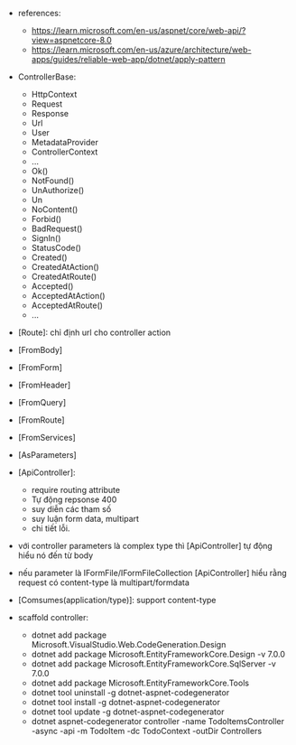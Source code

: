 
- references: 
    - https://learn.microsoft.com/en-us/aspnet/core/web-api/?view=aspnetcore-8.0
    - https://learn.microsoft.com/en-us/azure/architecture/web-apps/guides/reliable-web-app/dotnet/apply-pattern
- ControllerBase:
    - HttpContext
    - Request
    - Response
    - Url
    - User
    - MetadataProvider
    - ControllerContext
    - ...
    - Ok()
    - NotFound()
    - UnAuthorize()
    - Un
    - NoContent()
    - Forbid()
    - BadRequest()
    - SignIn()
    - StatusCode()
    - Created()
    - CreatedAtAction()
    - CreatedAtRoute()
    - Accepted()
    - AcceptedAtAction()
    - AcceptedAtRoute()
    - ...


- [Route]: chỉ định url cho controller action

- [FromBody]
- [FromForm]
- [FromHeader]
- [FromQuery]
- [FromRoute]
- [FromServices]
- [AsParameters]

- [ApiController]:  
    - require routing attribute
    - Tự động repsonse 400
    - suy diễn các tham số
    - suy luận form data, multipart
    - chi tiết lỗi.

- với controller parameters là complex type thì [ApiController] tự động hiểu nó đến từ body
- nếu parameter là IFormFile/IFormFileCollection [ApiController] hiểu rằng request có content-type là multipart/formdata

- [Comsumes(application/type)]: support content-type

- scaffold controller: 
    - dotnet add package Microsoft.VisualStudio.Web.CodeGeneration.Design
    - dotnet add package Microsoft.EntityFrameworkCore.Design -v 7.0.0
    - dotnet add package Microsoft.EntityFrameworkCore.SqlServer -v 7.0.0
    - dotnet add package Microsoft.EntityFrameworkCore.Tools
    - dotnet tool uninstall -g dotnet-aspnet-codegenerator
    - dotnet tool install -g dotnet-aspnet-codegenerator
    - dotnet tool update -g dotnet-aspnet-codegenerator
    - dotnet aspnet-codegenerator controller -name TodoItemsController -async -api -m TodoItem -dc TodoContext -outDir Controllers
